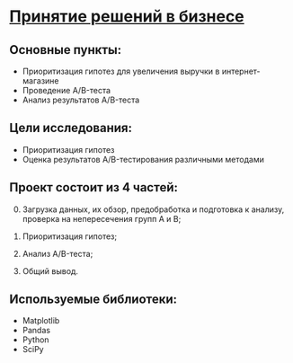 # [Принятие решений в бизнесе](https://github.com/Kibmor/Ramil_Yarullin_data_analyst/blob/main/09.%20%D0%9F%D1%80%D0%B8%D0%BD%D1%8F%D1%82%D0%B8%D0%B5%20%D1%80%D0%B5%D1%88%D0%B5%D0%BD%D0%B8%D0%B9%20%D0%B2%20%D0%B1%D0%B8%D0%B7%D0%BD%D0%B5%D1%81%D0%B5/09%20-%20Prinyatie%20reshenij%20v%20biznese.ipynb)

## Основные пункты:
- Приоритизация гипотез для увеличения выручки в интернет-магазине
- Проведение A/B-теста
- Анализ результатов A/B-теста

## Цели исследования:
- Приоритизация гипотез
- Оценка результатов A/B-тестирования различными методами
## Проект состоит из 4 частей:

0) Загрузка данных, их обзор, предобработка и подготовка к анализу, проверка на непересечения групп А и В;

1) Приоритизация гипотез;

2) Анализ A/B-теста;

3) Общий вывод.

## Используемые библиотеки:
- Matplotlib
- Pandas
- Python
- SciPy

